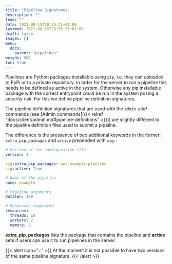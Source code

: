 ```yaml
---
title: "Pipeline Signatures"
description: ""
lead: ""
date: 2021-08-15T20:55:31+01:00
lastmod: 2021-08-15T20:55:31+01:00
draft: false
images: []
menu: 
  docs:
    parent: "pipelines"
weight: 502
toc: true
---
```


Pipelines are Python packages installable using `pip`, i.e. they can uploaded to PyPi or
to a private repository. In order for the server to run a pipeline this needs to be 
defined as active in the system. Otherwise any pip installable package with the correct
entrypoint could be run in the system posing a security risk. For this we
define pipeline definition signatures.

The pipeline definition signatures that are used with the `admin pdef` commands
(see [Admin commands]({{< relref "docs/client/admin.md#pipeline-definitions" >}}))
are slightly different to the pipeline definition files used to submit a pipeline.

The difference is the pressence of two additional keywords in the former: `extra_pip_packages` and `active` prepended with `sig:`:

```yaml
# Version of the configuration file
version: 1

sig:extra_pip_packages: owl-example-pipeline
sig:active: True

# Name of the pipeline
name: example

# Pipeline arguments
datalen: 100

# Resources requested
resources:
  threads: 10
  workers: 2
  memory: 2
```

**extra_pip_packages** lists the package that contains the pipeline
and **active** sets if users can use it to run pipelines in the server.

{{< alert icon="💡" >}}
At the moment it is not possible to have two versions of the same pipeline signature.
{{< /alert >}}